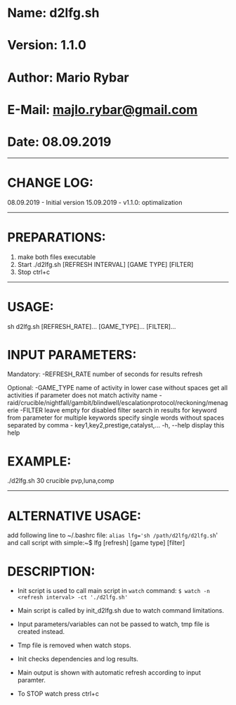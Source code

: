 # Name:         d2lfg.sh                   
# Version:      1.1.0                       
# Author:       Mario Rybar                   
# E-Mail:       majlo.rybar@gmail.com         
# Date:         08.09.2019

-------------------------------------------------------------------------------------
# CHANGE LOG:
  08.09.2019 - Initial version
  15.09.2019 - v1.1.0: optimalization
  
-------------------------------------------------------------------------------------
# PREPARATIONS:
  1. make both files executable
  2. Start ./d2lfg.sh [REFRESH INTERVAL] [GAME TYPE] [FILTER]
  3. Stop ctrl+c
  
-------------------------------------------------------------------------------------
# USAGE:
  sh d2lfg.sh [REFRESH_RATE]... [GAME_TYPE]... [FILTER]...

# INPUT PARAMETERS:
 Mandatory:
   -REFRESH_RATE     number of seconds for results refresh

 Optional:
   -GAME_TYPE        name of activity in lower case without spaces
                     get all activities if parameter does not match activity name
                      - raid/crucible/nightfall/gambit/blindwell/escalationprotocol/reckoning/menagerie
   -FILTER           leave empty for disabled filter
                     search in results for keyword from parameter
                     for multiple keywords specify single words without spaces separated by comma
                      - key1,key2,prestige,catalyst,...
   -h, --help        display this help

# EXAMPLE:
  ./d2lfg.sh 30 crucible pvp,luna,comp

-------------------------------------------------------------------------------------
# ALTERNATIVE USAGE:
   add following line to ~/.bashrc file:
    `alias lfg='sh /path/d2lfg/d2lfg.sh`'
   and call script with simple:~$ lfg [refresh] [game type] [filter]

# DESCRIPTION:
  - Init script is used to call main script in `watch` command:
     `$ watch -n <refresh interval> -ct './d2lfg.sh'`

  - Main script is called by init_d2lfg.sh due to watch command limitations.
  - Input parameters/variables can not be passed to watch, tmp file is created instead.
  - Tmp file is removed when watch stops.
  - Init checks dependencies and log results.
  - Main output is shown with automatic refresh according to input paramter.
  - To STOP watch press ctrl+c
